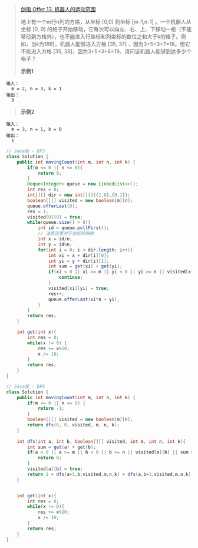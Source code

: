>[剑指 Offer 13. 机器人的运动范围](https://leetcode-cn.com/problems/ji-qi-ren-de-yun-dong-fan-wei-lcof/)
>
>地上有一个m行n列的方格，从坐标 [0,0] 到坐标 [m-1,n-1] 。一个机器人从坐标 [0, 0] 的格子开始移动，它每次可以向左、右、上、下移动一格（不能移动到方格外），也不能进入行坐标和列坐标的数位之和大于k的格子。例如，当k为18时，机器人能够进入方格 [35, 37] ，因为3+5+3+7=18。但它不能进入方格 [35, 38]，因为3+5+3+8=19。请问该机器人能够到达多少个格子？
>
>**示例1**
```
输入：
  m = 2, n = 3, k = 1
输出：
  3
```
>**示例2**
```
输入：
  m = 3, n = 1, k = 0
输出：
  1
```

```java
// Java版 - BFS
class Solution {
    public int movingCount(int m, int n, int k) {
        if(m <= 0 || n <= 0){
            return 0;
        }
        Deque<Integer> queue = new LinkedList<>();
        int res = 0;
        int[][] dir = new int[][]{{1,0},{0,1}};
        boolean[][] visited = new boolean[m][n];
        queue.offerLast(0);
        res = 1;
        visited[0][0] = true;
        while(queue.size() > 0){
            int id = queue.pollFirst();
            // 注意这里对于坐标的映射
            int x = id/n;
            int y = id%n;
            for(int i = 0; i < dir.length; i++){
                int xi = x + dir[i][0];
                int yi = y + dir[i][1];
                int sum = get(xi) + get(yi);
                if(xi < 0 || xi >= m || yi < 0 || yi >= n || visited[xi][yi] || sum > k) {
                    continue;
                }
                visited[xi][yi] = true;
                res++;
                queue.offerLast(xi*n + yi);
            }
        }
        return res;
    }

    int get(int x){
        int res = 0;
        while(x != 0) {
            res += x%10;
            x /= 10;
        }
        return res;
    }
}
```
```java
// Java版 - DFS
class Solution {
    public int movingCount(int m, int n, int k) {
        if(m <= 0 || n <= 0) {
            return -1;
        }
        boolean[][] visited = new boolean[m][n];
        return dfs(0, 0, visited, m, n, k);
    }
    
    int dfs(int a, int b, boolean[][] visited, int m, int n, int k){
        int sum = get(a) + get(b);
        if(a < 0 || a >= m || b < 0 || b >= n || visited[a][b] || sum > k) {
            return 0;
        }
        visited[a][b] = true;
        return 1 + dfs(a+1,b,visited,m,n,k) + dfs(a,b+1,visited,m,n,k);
    }


    int get(int x){
        int res = 0;
        while(x != 0){
            res += x%10;
            x /= 10;
        }
        return res;
    }
}
```
